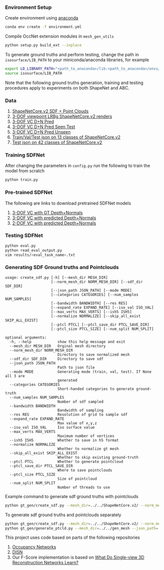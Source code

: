 ### Environment Setup
Create environment using [anaconda](https://docs.conda.io/projects/conda/en/latest/user-guide/install/)
```bash
conda env create -f environment.yml
```
Compile OccNet extension modules in `mesh_gen_utils`
```bash
python setup.py build_ext --inplace
```
To generate ground truths and perform testing, change the path in `isosurface/LIB_PATH` to your miniconda/anaconda libraries, for example
```bash
export LD_LIBRARY_PATH="<path_to_anaconda>/lib:<path_to_anaconda>/envs/sdf_net/lib:./isosurface:$LD_LIBRARY_PATH" 
source isosurface/LIB_PATH
```
Note that the following ground truths generation, training and testing procedures apply to experiments on both ShapeNet and ABC.
### Data
1. [ShapeNetCore.v2 SDF + Point Clouds](https://www.dropbox.com/s/75lxxtmxkdr1be9/ShapeNet55_sdf.tar)
1. [3-DOF viewpoint LRBg ShapeNetCore.v2 renders](https://www.dropbox.com/s/yw03ohg04834vvv/ShapeNet55_3DOF-VC_LRBg.tar)
1. [3-DOF VC D+N Pred](https://www.dropbox.com/s/qz227pr2vbrzu9l/ShapeNet55_HVC_LR_PRED.tar)
1. [3-DOF VC D+N Pred Seen Test](https://www.dropbox.com/s/fscakvixba2kixt/ShapeNet55_HVC_LR_PRED_SEEN_TEST.tar)
1. [3-DOF VC D+N Pred Unseen](https://www.dropbox.com/s/sue8zzqppl2fuwm/ShapeNet55_HVC_LR_PRED_UNSEEN.tar)
1. [Train/Val/Test json on 13 classes of ShapeNetCore.v2](https://www.dropbox.com/s/7shqu6krvs9x1ib/data_split.json)
1. [Test json on 42 classes of ShapeNetCore.v2](https://www.dropbox.com/s/2tuuhqrtw0vz6bd/data_13_42_split_unseen.json)
### Training SDFNet
After changing the parameters in `config.py` run the following to train the model from scratch
```bash
python train.py
```
### Pre-trained SDFNet
The following are links to download pretrained SDFNet models
1. [3-DOF VC with GT Depth+Normals](https://www.dropbox.com/s/p6pxqyxk1p5gp8f/best_model_gt_dn_3DOF.pth.tar)
2. [3-DOF VC with predicted Depth+Normals](https://www.dropbox.com/s/uavq47qt80ltbyq/best_model_pred_dn_3DOF.pth.tar)
3. [2-DOF VC with predicted Depth+Normals](https://www.dropbox.com/s/x8drovd6qy5tbko/best_model_pred_dn_2DOF.pth.tar)
### Testing SDFNet
```bash
python eval.py
python read_eval_output.py
vim results/<eval_task_name>.txt
```
### Generating SDF Ground truths and Pointclouds
```
usage: create_sdf.py [-h] [--mesh_dir MESH_DIR]
                     [--norm_mesh_dir NORM_MESH_DIR] [--sdf_dir SDF_DIR]
                     [--json_path JSON_PATH] [--mode MODE]
                     [--categories CATEGORIES] [--num_samples NUM_SAMPLES]
                     [--bandwidth BANDWIDTH] [--res RES]
                     [--expand_rate EXPAND_RATE] [--iso_val ISO_VAL]
                     [--max_verts MAX_VERTS] [--ish5 ISH5]
                     [--normalize NORMALIZE] [--skip_all_exist SKIP_ALL_EXIST]
                     [--ptcl PTCL] [--ptcl_save_dir PTCL_SAVE_DIR]
                     [--ptcl_size PTCL_SIZE] [--num_split NUM_SPLIT]

optional arguments:
  -h, --help            show this help message and exit
  --mesh_dir MESH_DIR   Orginal mesh directory
  --norm_mesh_dir NORM_MESH_DIR
                        Directory to save normalized mesh
  --sdf_dir SDF_DIR     Directory to save sdf
  --json_path JSON_PATH
                        Path to json file
  --mode MODE           Generating mode (train, val, test). If None all 3 are
                        generated
  --categories CATEGORIES
                        Short-handed categories to generate ground-truth
  --num_samples NUM_SAMPLES
                        Number of sdf sampled
  --bandwidth BANDWIDTH
                        Bandwidth of sampling
  --res RES             Resolution of grid to sample sdf
  --expand_rate EXPAND_RATE
                        Max value of x,y,z
  --iso_val ISO_VAL     Iso surface value
  --max_verts MAX_VERTS
                        Maximum number of vertices
  --ish5 ISH5           Whether to save in h5 format
  --normalize NORMALIZE
                        Whether to normalize gt mesh
  --skip_all_exist SKIP_ALL_EXIST
                        Whether to skip existing ground-truth
  --ptcl PTCL           Whether to generate pointcloud
  --ptcl_save_dir PTCL_SAVE_DIR
                        Where to save pointclouds
  --ptcl_size PTCL_SIZE
                        Size of pointcloud
  --num_split NUM_SPLIT
                        Number of threads to use
```
Example command to generate sdf ground truths with pointclouds
```bash
python gt_gen/create_sdf.py --mesh_dir=../../ShapeNetCore.v2/ --norm_mesh_dir=../../gen_mesh --sdf_dir=../../gen_sdf --json_path=../../data.json --mode=test --ptcl_save_dir=../../gen_ptcl
```
To generate sdf ground truths and pointclouds separately
```bash
python gt_gen/create_sdf.py --mesh_dir=../../ShapeNetCore.v2/ --norm_mesh_dir=../../gen_mesh --sdf_dir=../../gen_sdf --json_path=../../data.json --mode=test --ptcl=False
python gt_gen/generate_ptcld.py --mesh_dir=../../gen_mesh --json_path=../../data.json --save_dir=../../gen_ptcl
```
This project uses code based on parts of the following repositories

1. [Occupancy Networks](https://github.com/autonomousvision/occupancy_networks)
2. [DISN](https://github.com/Xharlie/DISN)
3. Our F-Score implementation is based on [What Do Single-view 3D Reconstruction Networks Learn?](https://github.com/lmb-freiburg/what3d)
